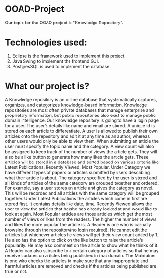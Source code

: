# OOAD-Project
Our topic for the OOAD project is "Knowledge Repository".

# Technologies used:
1. Eclipse is the framework used to implement this project.
2. Java Swing to implement the frontend GUI.
3. PostgresSQL is used to implement the database.

# What our project is?
A Knowledge repository is an online database that systematically captures, organizes,
and categorizes knowledge-based information. Knowledge repositories are most often
private databases that manage enterprise and proprietary information, but public
repositories also exist to manage public domain intelligence.
Our knowledge repository is going to have a login page for a user. The user’s details
like name and email are stored. A unique id is stored on each article to differentiate.
A user is allowed to publish their own articles onto the repository and edit it at any
time as an author, whereas other users would only be able to view them.
When submitting an article the user must specify the topic name and the category. A
view count will also be assigned to keep track of the number of views the article gets.
They will also be a like button to generate how many likes the article gets. These
articles will be stored in a database and sorted based on various criteria like Latest
Publications, Recently Viewed, Most Popular.
Under Category we have different types of papers or articles submitted by users
describing what their article is about. The category specified by the user is stored and
all kinds of articles of the same category are grouped together and ordered. For
example, say a user stores an article and gives the category as novel. This will be
recorded and all articles with the same category will be grouped together. Under
Latest Publications the articles which come in first are stored first. It contains details
like date, time.
Recently Viewed allows the user to view the articles that he/she has already looked at
and would like to look at again.
Most Popular articles are those articles which get the most number of views or likes
from the readers. The higher the number of views and likes the more popular the
article is.
A Reader is one who is casually browsing through the repository(no login required).
He cannot edit the articles but whichever articles he views will get their view count
added by 1. He also has the option to click on the like button to raise the article's
popularity. He may also comment on the article to show what he thinks of it.
A Reader can also subscribe to a certain category of articles so that he may receive
updates on articles being published in that domain.
The Maintainer is one who checks the articles to make sure that any inappropriate
and harmful articles are removed and checks if the articles being published are true
or not.
